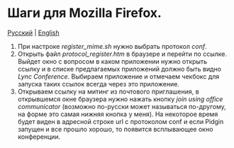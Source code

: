 # Шаги для Mozilla Firefox.

[Русский](./readme.ru.md) | [English](./readme.md)

1. При настроке *register_mime.sh* нужно выбрать протокол *conf*.
2. Открыть файл *protocol_register.htm* в браузере и перейти по ссылке. Выйдет окно с вопросом в каком приложении нужно открыть ссылку и в списке предлагаемых приложений должно быть видно *Lync Conference*. Выбираем приложение и отмечаем чекбокс для запуска таких ссылок всегда через это приложение.
3. Открываем ссылку на митинг из почтового приглашения, в открывшемся окне браузера нужно нажать кнопку *join using office communicator* (возможно по-русски может называться по-другому, на форме это самая нижняя кнопка у меня). На некоторое время будет виден в адресной строке url с протоколом conf и если Pidgin запущен и все прошло хорошо, то появится всплывающее окно конференции.
